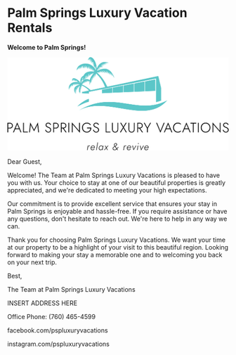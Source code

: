 # Palm Springs Luxury Vacation Rentals

**Welcome to Palm Springs!**

![PSPLV-logo-light-2x.png](assets/PSPLV-logo-light-2x%20(2).png)

Dear Guest,

Welcome! The Team at Palm Springs Luxury Vacations is pleased to have you with us. Your choice to stay at one of our beautiful properties is greatly appreciated, and we're dedicated to meeting your high expectations.

Our commitment is to provide excellent service that ensures your stay in Palm Springs is enjoyable and hassle-free. If you require assistance or have any questions, don't hesitate to reach out. We're here to help in any way we can.

Thank you for choosing Palm Springs Luxury Vacations. We want your time at our property to be a highlight of your visit to this beautiful region. Looking forward to making your stay a memorable one and to welcoming you back on your next trip.

Best,

The Team at Palm Springs Luxury Vacations

INSERT ADDRESS HERE

Office Phone: (760) 465-4599

facebook.com/pspluxuryvacations

instagram.com/pspluxuryvacations
